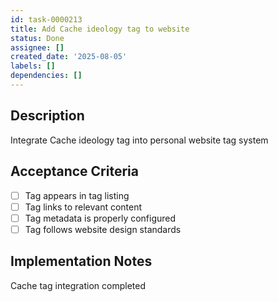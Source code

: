 ```yaml
---
id: task-0000213
title: Add Cache ideology tag to website
status: Done
assignee: []
created_date: '2025-08-05'
labels: []
dependencies: []
---
```


## Description

Integrate Cache ideology tag into personal website tag system

## Acceptance Criteria

- [ ] Tag appears in tag listing
- [ ] Tag links to relevant content
- [ ] Tag metadata is properly configured
- [ ] Tag follows website design standards

## Implementation Notes

Cache tag integration completed
